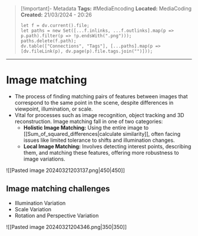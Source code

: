 > [!important]- Metadata
> **Tags:** #MediaEncoding 
> **Located:** MediaCoding
> **Created:** 21/03/2024 - 20:26
> ```dataviewjs
> let f = dv.current().file;
> let paths = new Set([...f.inlinks, ...f.outlinks].map(p => p.path).filter(p => !p.endsWith(".png")));
> paths.delete(f.path);
> dv.table(["Connections", "Tags"], [...paths].map(p => [dv.fileLink(p), dv.page(p).file.tags.join("")]));
> ```

___
# Image matching
- The process of finding matching pairs of features between images that correspond to the same point in the scene, despite differences in viewpoint, illumination, or scale.
- Vital for processes such as image recognition, object tracking and 3D reconstruction. Image matching fall in one of two categories:
	- **Holistic Image Matching:** Using the entire image to [[Sum_of_squared_differences|calculate similarity]], often facing issues like limited tolerance to shifts and illumination changes.
	- **Local Image Matching:** Involves detecting interest points, describing them, and matching these features, offering more robustness to image variations.

![[Pasted image 20240321203137.png|450|450]]

## Image matching challenges
-  Illumination Variation
- Scale Variation
- Rotation and Perspective Variation

![[Pasted image 20240321204346.png|350|350]]